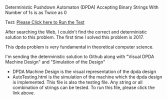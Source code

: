 Deterministic Pushdown Automaton (DPDA) Accepting Binary Strings With Number of 1s is as Twice as 0

Test:
[Please Click here to Run the Test](https://rawcdn.githack.com/alperenbutun/Deterministic-PushDown-Automata-DPDA-Accepting-Binary-Strings-with-Number-of-1-is-as-Twice-as-0/a041e8a/Auto%20Testing.html)

After searching the Web, I couldn't find the correct and deterministic solution to this problem. The first time I solved this problem is 2017.

This dpda problem is very fundamental in theoretical computer science.

I'm sending the deterministic solution to Github along with "Visual DPDA Machine Design" and "Simulation of the Design"

* DPDA Machine Design is the visual representation of the dpda design
* AutoTesting.html is the simulation of the machine which the dpda design is implemented. 
  This file is also the testing file. Any string or all combination of strings can be tested. 
  To run this file, please click the link above. 
